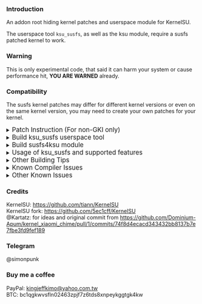### Introduction
An addon root hiding kernel patches and userspace module for KernelSU.

The userspace tool `ksu_susfs`, as well as the ksu module, require a susfs patched kernel to work.

### Warning
This is only experimental code, that said it can harm your system or cause performance hit, **YOU ARE WARNED** already.

### Compatibility
The susfs kernel patches may differ for different kernel versions or even on the same kernel version, you may need to create your own patches for your kernel.

<details><summary><big>Patch Instruction (For non-GKI only)</big></summary>

#### Patch Instruction (For non-GKI only)
**- Prerequisite -**
1. All susfs patches are based on the original official KernelSU (the one from weishu), so you should clone his repo for a better patching result.
2. After cloning the KernelSU to your kernel source, inside the KernelSU folder, apply a revert commit from `https://github.com/tiann/KernelSU/commit/898e9d4f8ca9b2f46b0c6b36b80a872b5b88d899`.
3. Also, you have to manually implement the NON-KPROBE hooks in the kernel by yourself since `SUS_SU` feature is NOT supported for NON-GKI kernel anymore. See `https://kernelsu.org/guide/how-to-integrate-for-non-gki.html#manually-modify-the-kernel-source`.
4. Replace all lines starting with `#ifdef CONFIG_KPROBES` to `#if defined(CONFIG_KPROBES) && 0` for all files within the KernelSU folder, this is to tell KernelSU not to use any kprobe hooks.
5. SUSFS now supports AUTO_ADD_ features for Magick Mount KernelSU as long as you have `KSU_SUSFS_HAS_MAGIC_MOUNT` feature enabled.

**- Apply SUSFS patches -**
1. Clone the repo with a tag or release version, as they are more stable in general.
2. Run `cp ./kernel_patches/KernelSU/10_enable_susfs_for_ksu.patch $KERNEL_ROOT/KernelSU/`.
3. Run `cp ./kernel_patches/50_add_susfs_in_kernel-<kernel_version>.patch $KERNEL_ROOT/`.
4. Run `cp ./kernel_patches/fs/* $KERNEL_ROOT/fs/`.
5. Run `cp ./kernel_patches/include/linux/* $KERNEL_ROOT/include/linux/`.
6. Run `cd $KERNEL_ROOT/KernelSU` and then `patch -p1 < 10_enable_susfs_for_ksu.patch`.
7. Run `cd $KERNEL_ROOT` and then `patch -p1 < 50_add_susfs_in_kernel-4.14.patch`, **if there are failed patches, you may try to patch them manually by yourself**.
8. If you want to make your kernel support other KSU manager variants, you can add its own hash size and hash in `ksu_is_manager_apk()` function in `KernelSU/kernel/apk_sign.c`.
9. Make sure again to have `CONFIG_KSU` and `CONFIG_KSU_SUSFS` enabled before building the kernel, some other SUSFS features may be disabled by default, you may enable/disable them via `menuconfig`, `kernel defconfig`, or change the `default [y|n]` option under each `config KSU_SUSFS_` option in `$KernelSU_repo/kernel/Kconfig` if you build with a new defconfig every time.
10. If your KernelSU manager is using magic mount, then you should enable **`KSU_SUSFS_HAS_MAGIC_MOUNT`** option so that mounts can be handled by AUTO_ADD_ features.
11. For some compiler errors, please refer to the section **[Known Compiler Issues]** below.
12. For other building tips, please refer to the section **[Other Building Tips]** below.
</details>

<details><summary><big>Build ksu_susfs userspace tool</big></summary>

#### Build ksu_susfs userspace tool
1. Run `./build_ksu_susfs_tool.sh` to build the userspace tool `ksu_susfs`, and the arm64 and arm binary will be copied to `ksu_module_susfs/tools/` as well.
2. Now you can also push the compiled `ksu_susfs` tool to `/data/adb/ksu/bin/` so that you can run it directly in adb root shell or termux root shell, as well as in your own ksu modules.

<details><summary><big>Build sus_su userspace tool (Deprecated)</big></summary>

#### Build sus_su userspace tool (Deprecated)
**--Important Notes--**
- sus_su userspace tool is now deprecated, as newer Xiaomi devices are found to have a root detection service running which is named "mrmd" and it is spawned by init process, and since sus_su mounted by overlayfs can't be umounted for process spawned by init process, so it will get detected unless there is a better umount scheme for init spawned process.
</details>

**--Instruction for 1st mode (Deprecated)--**
- sus_su userspace tool is an executable aimed to get a root shell by sending a request to a susfs fifo driver, this is exclusive for **"kprobe hook enabled KSU"** only, **DO NOT** use it if your KernelSU has kprobe **disabled**.
- Only apps with root access granted by ksu manager are allowed to run 'su'.
- For best compatibility, sus_su requires overlayfs to allow all other 3rd party apps to execute 'su' to get root shell.
- See `service.sh` in module template for more details.

1. Run `./build_sus_su_tool.sh` to build the sus_su executable, the arm64 and arm binary will be copied to `ksu_module_susfs/tools/`.
2. Uncomment the line `#enable_sus_su` in service.sh to enable sus_su.
3. Run `./build_ksu_module.sh` to build the module and flash again.

**--Instruction for 2nd mode--**
- Just run `ksu_susfs sus_su 2` to disable core kprobe hooks and enable inline hooks for su.
</details>

<details><summary><big>Build susfs4ksu module</big></summary>

#### Build susfs4ksu module
- The ksu module here is just a demo to show how to use it.
- It will also copy the `ksu_susfs` and `sus_su` tool to `/data/adb/ksu/bin/` as well when installing the module.

1. ksu_susfs tool can be run in any stage scripts, post-fs-data.sh, services.sh, boot-completed.sh according to your own need.
2. Run `./build_ksu_module.sh` to build the susfs KSU module.
</details>

<details><summary><big>Usage of ksu_susfs and supported features</big></summary>

#### Usage of ksu_susfs and supported features
- Run `ksu_susfs` in root shell for detailed usages.
- See `$KernelSU_repo/kernel/Kconfig` for supported features after applying the susfs patches.
</details>

<details><summary><big>Other Building Tips</big></summary>

#### Other Building Tips
- To only remove the `-dirty` string from kernel release string, open file `$KERNEL_ROOT/scripts/setlocalversion`, then look for all the lines that containing `printf '%s' -dirty`, and replace it with `printf '%s' ''`.
- Alternatively, If you want to directly hardcode the whole kernel release string, then open file `$KERNEL_ROOT/scripts/setlocalversion`, look for the last line `echo "$res"`, and for example, replace it with `echo "-android13-01-gb123456789012-ab12345678"`.
- To hardcode your kernel version string, open `$KERNEL_ROOT/scripts/mkcompile_h`, and look for line `UTS_VERSION="$(echo $UTS_VERSION $CONFIG_FLAGS $TIMESTAMP | cut -b -$UTS_LEN)"`, then for example, replace it with `UTS_VERSION="#1 SMP PREEMPT Mon Jan 1 18:00:00 UTC 2024"`.
- To hardcode your kernel version string which can be seen from /proc/version, open `$KERNEL_ROOT/scripts/mkcompile_h`, then search for variable name `LINUX_COMPILE_BY` and `LINUX_COMPILE_HOST`, then for example, append `LINUX_COMPILE_BY=build-user` and `LINUX_COMPILE_HOST=build-host` after line `UTS_VERSION="$(echo $UTS_VERSION $CONFIG_FLAGS $TIMESTAMP | cut -b -$UTS_LEN)"`.
- To spoof the `/proc/config.gz` with the stock config,

   1. Make sure you are on the stock ROM and using stock kernel.
   2. Use adb shell or root shell to pull your stock `/proc/config.gz` from your device to PC.
   3. Decompress it using `gunzip` or whatever tools, then copy it to `$KERNEL_ROOT/arch/arm64/configs/stock_defconfig`.
   4. Open file `$KERNEL_ROOT/kernel/Makefile`.
   5. Look for line `$(obj)/config_data: $(KCONFIG_CONFIG) FORCE`, and replace it with `$(obj)/config_data: arch/arm64/configs/stock_defconfig FORCE`.
</details>

<details><summary><big>Known Compiler Issues</big></summary>

#### Known Compiler Issues
   1. error: no member named 'android_kabi_reservedx' in 'struct yyyyyyyy'

      - Because normally the member `u64 android_kabi_reservedx;` doesn't exist in all structs with all kernel versions below 4.19, and sometimes it is not guaranteed to exist with kernel versions >= 4.19 and <= 5.4, and even with GKI kernel, like some of the custom kernels have all of them disabled. So at this point if the susfs patches didn't have them patched for you, then what you need to do is to manually append the member to the end of the corresponding struct definition, it should be `u64 android_kabi_reservedx;` with the last `x` starting from `1`, like `u64 android_kabi_reserved1;`, `u64 android_kabi_reserved2;` and so on. You may also refer to patches from other branches like `kernel-4.14`, `kernel-4.9` of this repo for extra `diff` of the missing kabi members.
</details>

<details><summary><big>Other Known Issues</big></summary>

#### Other Known Issues
- Some of the File Explorer Apps cannot display files/directories properly when a specific sub path of '/sdcard' or '/storage/emulated/0' is added to sus_path.
    1. Make sure the file explorer app has root allowed by KSU manager, because sus_path is only effective on no root allowed process uid.
    2. It is strongly NOT recommended adding sub path of '/sdcard' or '/storage/emulated/0' to sus_path, because file explorer app is likely using android API to retrieve the list of files/directories, which means the calling uid will be changed to other system media provider app such as the google provider to execute the file lookup operation, and makes sus_path think that it is not a root allowed process uid so as to prevent them from showing up, unless the app obtains the root access first then use root privilege to list the files/directories without using android API.
</details>

### Credits
KernelSU: https://github.com/tiann/KernelSU  
KernelSU fork: https://github.com/5ec1cff/KernelSU  
@Kartatz: for ideas and original commit from https://github.com/Dominium-Apum/kernel_xiaomi_chime/pull/1/commits/74f8d4ecacd343432bb8137b7e7fbe3fd9fef189  

### Telegram
@simonpunk

### Buy me a coffee
PayPal: kingjeffkimo@yahoo.com.tw  
BTC: bc1qgkwvsfln02463zpjf7z6tds8xnpeykggtgk4kw  
